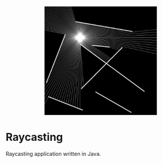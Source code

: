 <p align="center">
<img src="Screenshot.png" width="300">
</p>

# Raycasting
Raycasting application written in Java.